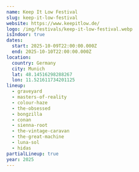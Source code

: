 ```yaml
---
name: Keep It Low Festival
slug: keep-it-low-festival
website: https://www.keepitlow.de/
logo: /img/festivals/keep-it-low-festival.webp
isIndoor: true
dates:
  start: 2025-10-09T22:00:00.000Z
  end: 2025-10-10T22:00:00.000Z
location:
  country: Germany
  city: Munich
  lat: 48.14516298288267
  lon: 11.521611734201125
lineup:
  - graveyard
  - masters-of-reality
  - colour-haze
  - the-obsessed
  - bongzilla
  - conan
  - sienna-root
  - the-vintage-caravan
  - the-great-machine
  - luna-sol
  - hidas
partialLineup: true
year: 2025
---
```

